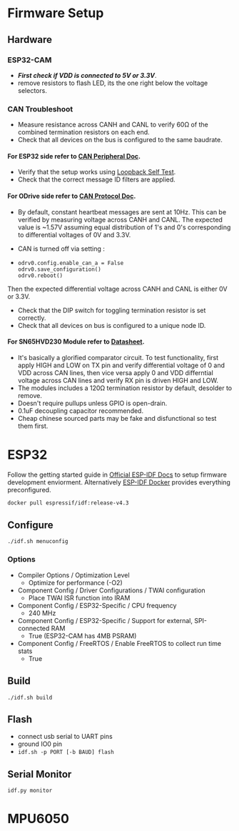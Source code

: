 # Firmware Setup

## Hardware
### ESP32-CAM
- ***First check if VDD is connected to 5V or 3.3V***.
- remove resistors to flash LED, its the one right below the voltage selectors.

### CAN Troubleshoot
- Measure resistance across CANH and CANL to verify 60Ω of the combined termination resistors on each end.
- Check that all devices on the bus is configured to the same baudrate.

#### For ESP32 side refer to [CAN Peripheral Doc](https://docs.espressif.com/projects/esp-idf/en/latest/esp32s2/api-reference/peripherals/twai.html).
- Verify that the setup works using [Loopback Self Test](https://github.com/espressif/esp-idf/tree/master/examples/peripherals/twai/twai_self_test).
- Check that the correct message ID filters are applied.

#### For ODrive side refer to [CAN Protocol Doc](https://docs.odriverobotics.com/can-protocol).
- By default, constant heartbeat messages are sent at 10Hz. This can be verified by measuring voltage across CANH and CANL. The expected value is ~1.57V assuming equal distribution of 1's and 0's corresponding to differential voltages of 0V and 3.3V.
- CAN is turned off via setting :

- ```
  odrv0.config.enable_can_a = False
  odrv0.save_configuration()
  odrv0.reboot()
  ```
Then the expected differential voltage across CANH and CANL is either 0V or 3.3V.
  
- Check that the DIP switch for toggling termination resistor is set correctly.
- Check that all devices on bus is configured to a unique node ID.

#### For SN65HVD230 Module refer to [Datasheet](https://www.ti.com/lit/ds/symlink/sn65hvd230.pdf).
- It's basically a glorified comparator circuit. To test functionality, first apply HIGH and LOW on TX pin and verify differential voltage of 0 and VDD across CAN lines, then vice versa apply 0 and VDD differntial voltage across CAN lines and verify RX pin is driven HIGH and LOW.
- The modules includes a 120Ω termination resistor by default, desolder to remove.
- Doesn't require pullups unless GPIO is open-drain.
- 0.1uF decoupling capacitor recommended.
- Cheap chinese sourced parts may be fake and disfunctional so test them first.


# ESP32
Follow the getting started guide in
[Official ESP-IDF Docs](https://docs.espressif.com/projects/esp-idf/en/stable/esp32/) to setup firmware development enviorment. Alternatively
[ESP-IDF Docker](https://hub.docker.com/r/espressif/idf) provides everything preconfigured.

```bash
docker pull espressif/idf:release-v4.3
```

## Configure
`./idf.sh menuconfig`

### Options
- Compiler Options / Optimization Level
  - Optimize for performance (-O2)
- Component Config / Driver Configurations / TWAI configuration
  - Place TWAI ISR function into IRAM
- Component Config / ESP32-Specific / CPU frequency
  - 240 MHz
- Component Config / ESP32-Specific / Support for external, SPI-connected RAM
  - True (ESP32-CAM has 4MB PSRAM)
- Component Config / FreeRTOS / Enable FreeRTOS to collect run time stats
  - True


## Build
`./idf.sh build`

## Flash
- connect usb serial to UART pins
- ground IO0 pin
- `idf.sh -p PORT [-b BAUD] flash`

## Serial Monitor
`idf.py monitor`

# MPU6050